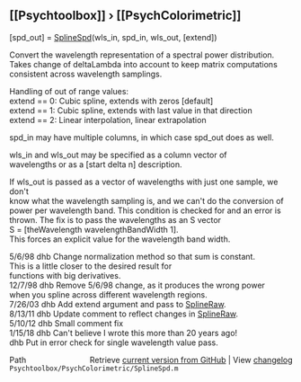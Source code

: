 ## [[Psychtoolbox]] &#8250; [[PsychColorimetric]]

[spd\_out] = [SplineSpd](SplineSpd)(wls\_in, spd\_in, wls\_out, [extend])  
  
Convert the wavelength representation of a spectral power distribution.  
Takes change of deltaLambda into account to keep matrix computations  
consistent across wavelength samplings.  
  
Handling of out of range values:  
  extend == 0: Cubic spline, extends with zeros [default]  
  extend == 1: Cubic spline, extends with last value in that direction  
  extend == 2: Linear interpolation, linear extrapolation  
  
spd\_in may have multiple columns, in which case spd\_out does as well.  
  
wls\_in and wls\_out may be specified as a column vector of  
wavelengths or as a [start delta n] description.  
  
If wls\_out is passed as a vector of wavelengths with just one sample, we don't   
know what the wavelength sampling is, and we can't do the conversion of  
power per wavelength band.  This condition is checked for and an error is  
thrown.  The fix is to pass the wavelengths as an S vector  
  S = [theWavelength wavelengthBandWidth 1].  
This forces an explicit value for the wavelength band width.  
  
5/6/98  dhb  Change normalization method so that sum is constant.  
             This is a little closer to the desired result for  
             functions with big derivatives.  
12/7/98 dhb  Remove 5/6/98 change, as it produces the wrong power  
             when you spline across different wavelength regions.  
7/26/03 dhb  Add extend argument and pass to [SplineRaw](SplineRaw).  
8/13/11 dhb  Update comment to reflect changes in [SplineRaw](SplineRaw).  
5/10/12 dhb  Small comment fix  
1/15/18 dhb  Can't believe I wrote this more than 20 years ago!  
        dhb  Put in error check for single wavelength value pass.  




<div class="code_header" style="text-align:right;">
  <span style="float:left;">Path&nbsp;&nbsp;</span> <span class="counter">Retrieve <a href=
  "https://raw.github.com/Psychtoolbox-3/Psychtoolbox-3/beta/Psychtoolbox/PsychColorimetric/SplineSpd.m">current version from GitHub</a> | View <a href=
  "https://github.com/Psychtoolbox-3/Psychtoolbox-3/commits/beta/Psychtoolbox/PsychColorimetric/SplineSpd.m">changelog</a></span>
</div>
<div class="code">
  <code>Psychtoolbox/PsychColorimetric/SplineSpd.m</code>
</div>

